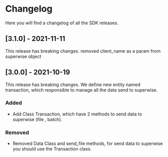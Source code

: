 # Changelog
Here you will find a changelog of all the SDK releases.

## [3.1.0] - 2021-11-11
This release has breaking changes.
removed client_name as a param from superwise object

## [3.0.0] - 2021-10-19
This release has breaking changes.
We define new entity named transaction, which responsible to manage all the data send to superwise.

### Added
- Add Class Transaction, which have 2 methods to send data to superwise (file , batch).

### Removed
- Removed Data Class and send_file methods, for send data to superwise you should use the Transaction class.
